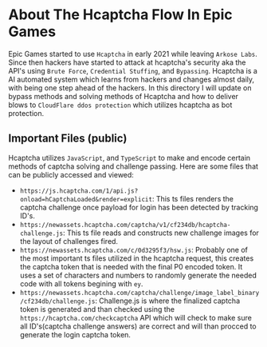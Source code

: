 # About The Hcaptcha Flow In Epic Games
Epic Games started to use `Hcaptcha` in early 2021 while leaving `Arkose Labs`. Since then hackers have started to attack at hcaptcha's security aka the API's using `Brute Force`, `Credential Stuffing`, and `Bypassing`. Hcaptcha is a AI automated system which learns from hackers and changes almost daily, with being one step ahead of the hackers. In this directory I will update on bypass methods and solving methods of Hcaptcha and how to deliver blows to `CloudFlare ddos protection` which utilizes hcaptcha as bot protection.

## Important Files (public)
Hcaptcha utilizes `JavaScript`, and `TypeScript` to make and encode certain methods of captcha solving and challenge passing. Here are some files that can be publicly accessed and viewed:

- `https://js.hcaptcha.com/1/api.js?onload=hCaptchaLoaded&render=explicit`: This ts files renders the captcha challenge once payload for login has been detected by tracking ID's.
- `https://newassets.hcaptcha.com/captcha/v1/cf234db/hcaptcha-challenge.js`: This ts file reads and constructs new challenge images for the layout of challenges fired.
- `https://newassets.hcaptcha.com/c/0d3295f3/hsw.js`: Probably one of the most important ts files utilized in the hcaptcha request, this creates the captcha token that is needed with the final P0 encoded token. It uses a set of characters and numbers to randomly generate the needed code with all tokens begining with `ey`.
- `https://newassets.hcaptcha.com/captcha/challenge/image_label_binary/cf234db/challenge.js`: Challenge.js is where the finalized captcha token is generated and than checked using the `https://hcaptcha.com/checkcaptcha` API which will check to make sure all ID's(captcha challenge answers) are correct and will than procced to generate the login captcha token.
